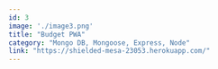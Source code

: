```yaml
---
id: 3
image: './image3.png'
title: "Budget PWA"
category: "Mongo DB, Mongoose, Express, Node"
link: "https://shielded-mesa-23053.herokuapp.com/"
---
```


